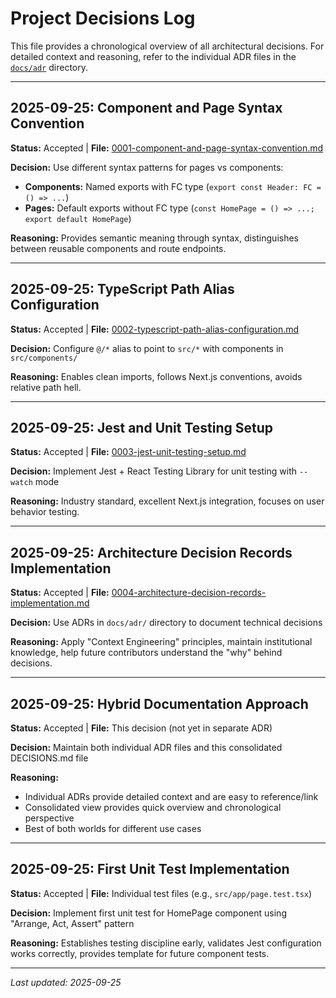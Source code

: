 # Project Decisions Log

This file provides a chronological overview of all architectural decisions. For detailed context and reasoning, refer to the individual ADR files in the [`docs/adr`](./adr/) directory.

---

## 2025-09-25: Component and Page Syntax Convention
**Status:** Accepted | **File:** [0001-component-and-page-syntax-convention.md](./adr/0001-component-and-page-syntax-convention.md)

**Decision:** Use different syntax patterns for pages vs components:
- **Components:** Named exports with FC type (`export const Header: FC = () => ...`)  
- **Pages:** Default exports without FC type (`const HomePage = () => ...; export default HomePage`)

**Reasoning:** Provides semantic meaning through syntax, distinguishes between reusable components and route endpoints.

---

## 2025-09-25: TypeScript Path Alias Configuration  
**Status:** Accepted | **File:** [0002-typescript-path-alias-configuration.md](./adr/0002-typescript-path-alias-configuration.md)

**Decision:** Configure `@/*` alias to point to `src/*` with components in `src/components/`

**Reasoning:** Enables clean imports, follows Next.js conventions, avoids relative path hell.

---

## 2025-09-25: Jest and Unit Testing Setup
**Status:** Accepted | **File:** [0003-jest-unit-testing-setup.md](./adr/0003-jest-unit-testing-setup.md)

**Decision:** Implement Jest + React Testing Library for unit testing with `--watch` mode

**Reasoning:** Industry standard, excellent Next.js integration, focuses on user behavior testing.

---

## 2025-09-25: Architecture Decision Records Implementation
**Status:** Accepted | **File:** [0004-architecture-decision-records-implementation.md](./adr/0004-architecture-decision-records-implementation.md)

**Decision:** Use ADRs in `docs/adr/` directory to document technical decisions

**Reasoning:** Apply "Context Engineering" principles, maintain institutional knowledge, help future contributors understand the "why" behind decisions.

---

## 2025-09-25: Hybrid Documentation Approach
**Status:** Accepted | **File:** This decision (not yet in separate ADR)

**Decision:** Maintain both individual ADR files and this consolidated DECISIONS.md file

**Reasoning:** 
- Individual ADRs provide detailed context and are easy to reference/link
- Consolidated view provides quick overview and chronological perspective
- Best of both worlds for different use cases

---

## 2025-09-25: First Unit Test Implementation
**Status:** Accepted | **File:** Individual test files (e.g., `src/app/page.test.tsx`)

**Decision:** Implement first unit test for HomePage component using "Arrange, Act, Assert" pattern

**Reasoning:** Establishes testing discipline early, validates Jest configuration works correctly, provides template for future component tests.

---

*Last updated: 2025-09-25*